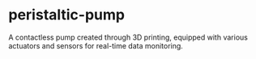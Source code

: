 # peristaltic-pump
A contactless pump created through 3D printing, equipped with various actuators and sensors for real-time data monitoring.
